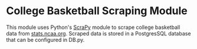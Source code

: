# College Basketball Scraping Module

This module uses Python's [ScraPy](http://scrapy.org/) module to scrape college basketball data
from [stats.ncaa.org](stats.ncaa.org). Scraped data is stored in a PostgresSQL database that can
be configured in DB.py.
